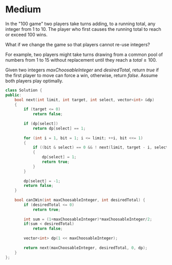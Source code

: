 # Medium

In the "100 game" two players take turns adding, to a running total, any integer from $1$ to $10$. The player who first causes the running total to reach or exceed 100 wins.

What if we change the game so that players cannot re-use integers?

For example, two players might take turns drawing from a common pool of numbers from 1 to 15 without replacement until they reach a $total \geq 100$.

Given two integers $maxChoosableInteger$ and $desiredTotal$, return $true$ if the first player to move can force a win, otherwise, return $false$. Assume both players play optimally.

```cpp
class Solution {
public:
    bool next(int limit, int target, int select, vector<int> &dp)
    {
        if (target <= 0)
            return false;
        
        if (dp[select])
            return dp[select] == 1;
        
        for (int i = 1, bit = 1; i <= limit; ++i, bit <<= 1)
        {
            if ((bit & select) == 0 && ! next(limit, target - i, select | bit, dp))
            {
                dp[select] = 1;
                return true;
            }
        }
        
        dp[select] = -1;
        return false;
    }
    
    bool canIWin(int maxChoosableInteger, int desiredTotal) {
        if (desiredTotal <= 0)
            return true;
        
        int sum = (1+maxChoosableInteger)*maxChoosableInteger/2;
        if(sum < desiredTotal) 
            return false;
        
        vector<int> dp(1 << maxChoosableInteger);
        
        return next(maxChoosableInteger, desiredTotal, 0, dp);
    }
};
```

